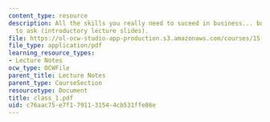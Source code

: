 ```yaml
---
content_type: resource
description: All the skills you really need to suceed in business... but were afraid
  to ask (introductory lecture slides).
file: https://ol-ocw-studio-app-production.s3.amazonaws.com/courses/15-969-dynamic-leadership-using-improvisation-in-business-fall-2004/c76aac75e7f1791131544cb531ffe86e_class_1.pdf
file_type: application/pdf
learning_resource_types:
- Lecture Notes
ocw_type: OCWFile
parent_title: Lecture Notes
parent_type: CourseSection
resourcetype: Document
title: class_1.pdf
uid: c76aac75-e7f1-7911-3154-4cb531ffe86e
---
```

